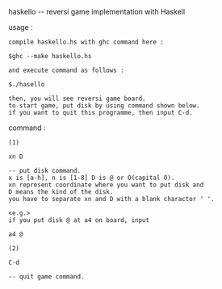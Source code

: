 haskello -- reversi game implementation with Haskell

usage :

    compile haskello.hs with ghc command here :

    $ghc --make haskello.hs

    and execute command as follows :

    $./hasello

    then, you will see reversi game board.
    to start game, put disk by using command shown below.
    if you want to quit this programme, then input C-d.

command :

    (1)

    xn D

    -- put disk command.
    x is [a-h], n is [1-8] D is @ or O(capital O).
    xn represent coordinate where you want to put disk and
    D means the kind of the disk.
    you have to separate xn and D with a blank charactor ' '.

    <e.g.>
    if you put disk @ at a4 on board, input

    a4 @

    (2)

    C-d

    -- quit game command.
